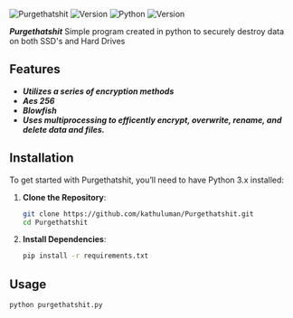 ![Purgethatshit](https://img.shields.io/github/license/kathuluman/Purgethatshit?color=blue&style=for-the-badge) ![Version](https://img.shields.io/github/v/tag/kathuluman/Purgethatshit?color=blue&style=for-the-badge)
![Python](https://img.shields.io/badge/Python-3.x-blue?style=for-the-badge&logo=python&logoColor=white)
![Version](https://img.shields.io/badge/version-5.0.0-green?style=for-the-badge)

***Purgethatshit***
Simple program created in python to securely destroy data on both SSD's and Hard Drives

## **Features**

- ***Utilizes a series of encryption methods***
- ***Aes 256***
- ***Blowfish***
- ***Uses multiprocessing to efficently encrypt, overwrite, rename, and delete data and files.***

## **Installation**

To get started with Purgethatshit, you’ll need to have Python 3.x installed:

1. **Clone the Repository**:

   ```bash
   git clone https://github.com/kathuluman/Purgethatshit.git
   cd Purgethatshit
   ```

2. **Install Dependencies**:

   ```bash
   pip install -r requirements.txt
   ```

## Usage

```bash
python purgethatshit.py
```
